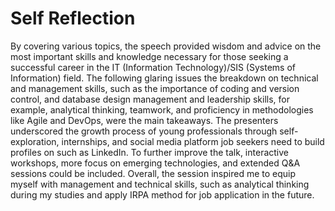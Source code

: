 # Self Reflection
By covering various topics, the speech provided wisdom and advice on the most important skills and knowledge necessary for those seeking a successful career in the IT (Information Technology)/SIS (Systems of Information) field. The following glaring issues the breakdown on technical and management skills, such as the importance of coding and version control, and database design management and leadership skills, for example, analytical thinking, teamwork, and proficiency in methodologies like Agile and DevOps, were the main takeaways. The presenters underscored the growth process of young professionals through self-exploration, internships, and social media platform job seekers need to build profiles on such as LinkedIn. To further improve the talk,  interactive workshops, more focus on emerging technologies, and extended Q&A sessions could be included. Overall, the session inspired me to equip myself with management and technical skills, such as analytical thinking during my studies and apply IRPA method for job application in the future.
